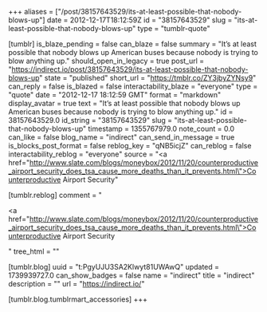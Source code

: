 +++
aliases = ["/post/38157643529/its-at-least-possible-that-nobody-blows-up"]
date = 2012-12-17T18:12:59Z
id = "38157643529"
slug = "its-at-least-possible-that-nobody-blows-up"
type = "tumblr-quote"

[tumblr]
is_blaze_pending = false
can_blaze = false
summary = "It’s at least possible that nobody blows up American buses because nobody is trying to blow anything up."
should_open_in_legacy = true
post_url = "https://indirect.io/post/38157643529/its-at-least-possible-that-nobody-blows-up"
state = "published"
short_url = "https://tmblr.co/ZY3jbyZYNsy9"
can_reply = false
is_blazed = false
interactability_blaze = "everyone"
type = "quote"
date = "2012-12-17 18:12:59 GMT"
format = "markdown"
display_avatar = true
text = "It’s at least possible that nobody blows up American buses because nobody is trying to blow anything up."
id = 38157643529.0
id_string = "38157643529"
slug = "its-at-least-possible-that-nobody-blows-up"
timestamp = 1355767979.0
note_count = 0.0
can_like = false
blog_name = "indirect"
can_send_in_message = true
is_blocks_post_format = false
reblog_key = "qNB5icjZ"
can_reblog = false
interactability_reblog = "everyone"
source = "<a href=\"http://www.slate.com/blogs/moneybox/2012/11/20/counterproductive_airport_security_does_tsa_cause_more_deaths_than_it_prevents.html\">Counterproductive Airport Security</a>"

[tumblr.reblog]
comment = "<p><a href=\"http://www.slate.com/blogs/moneybox/2012/11/20/counterproductive_airport_security_does_tsa_cause_more_deaths_than_it_prevents.html\">Counterproductive Airport Security</a></p>"
tree_html = ""

[tumblr.blog]
uuid = "t:PgyUJU3SA2Klwyt81UWAwQ"
updated = 1739939727.0
can_show_badges = false
name = "indirect"
title = "indirect"
description = ""
url = "https://indirect.io/"

[tumblr.blog.tumblrmart_accessories]
+++
